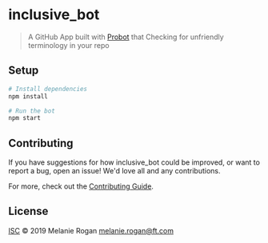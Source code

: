 # inclusive_bot

> A GitHub App built with [Probot](https://github.com/probot/probot) that Checking for unfriendly terminology in your repo

## Setup

```sh
# Install dependencies
npm install

# Run the bot
npm start
```

## Contributing

If you have suggestions for how inclusive_bot could be improved, or want to report a bug, open an issue! We'd love all and any contributions.

For more, check out the [Contributing Guide](CONTRIBUTING.md).

## License

[ISC](LICENSE) © 2019 Melanie Rogan <melanie.rogan@ft.com>
